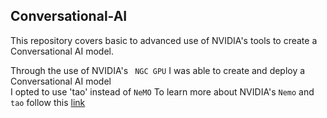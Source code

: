 ## Conversational-AI

This repository covers basic to advanced use of NVIDIA's tools to create a Conversational AI model.
</br>

Through the use of NVIDIA's ` NGC GPU` I was able to create and deploy a Conversational AI model </br>
I opted to use 'tao' instead of `NeMO`
To learn more about NVIDIA's `Nemo` and `tao` follow this [link](nvidia.com)
